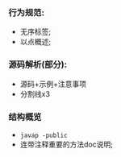 ### 行为规范:  
- 无序标签;  
- 以点概述;  

### 源码解析(部分):  
- 源码+示例+注意事项
- 分割线x3

### 结构概览  
- `javap -public`  
- 连带注释重要的方法doc说明;  
